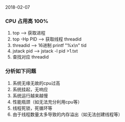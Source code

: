 2018-02-07

### CPU 占用高 100%
1. top --> 获取进程
2. top -Hp PID --> 获取线程 threadid
3. threadid --> 16进制 printf "%x\n" tid 
4. jstack pid --> jstack -l pid >1.txt
5. 查找对应  threadid  

### 分析如下问题
1. 系统无缘无故的cpu过高
1. 系统挂起，无响应
1. 系统运行越来越慢
1. 性能瓶颈（如无法充分利用cpu等）
1. 线程死锁，死循环等
1. 由于线程数量太多导致的内存溢出（如无法创建线程等）